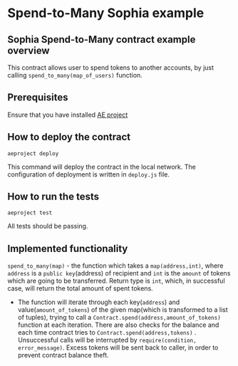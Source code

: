 # Spend-to-Many Sophia example

## Sophia Spend-to-Many contract example overview
This contract allows user to spend tokens to another accounts, by just calling `spend_to_many(map_of_users)` function. 

## Prerequisites
Ensure that you have installed [AE project](https://github.com/aeternity/aepp-aeproject-js)

## How to deploy the contract
`aeproject deploy`

This command will deploy the contract in the local network.
The configuration of deployment is written in `deploy.js` file.

## How to run the tests
`aeproject test`

All tests should be passing.

## Implemented functionality 
`spend_to_many(map)` - the function which takes a `map(address,int)`, where `address` is a `public key`(address) of recipient and `int` is the `amount` of tokens which are going to be transferred. Return type is `int`, which, in successful case, will return the total amount of spent tokens.
  - The function will iterate through each key(`address`) and value(`amount_of_tokens`) of the given map(which is transformed to a list of tuples), trying to call a `Contract.spend(address,amount_of_tokens)` function at each iteration. There are also checks for the balance and each time contract tries to `Contract.spend(address,tokens)` . Unsuccessful calls will be interrupted by `require(condition, error_message)`. Excess tokens will be sent back to caller, in order to prevent contract balance theft.